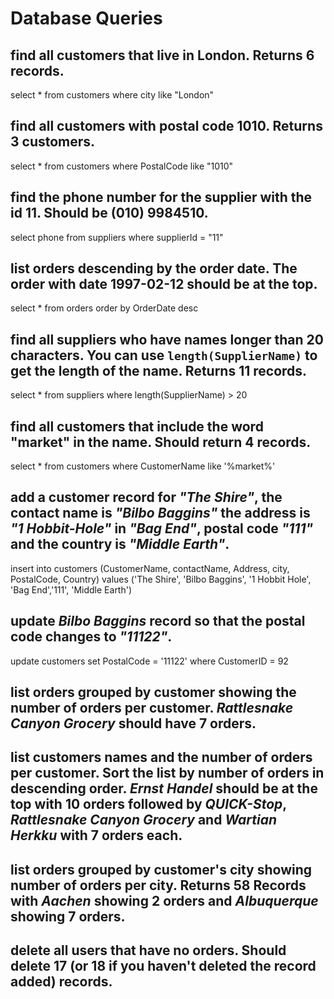 # Database Queries

## find all customers that live in London. Returns 6 records.

select * from customers where city like "London"

## find all customers with postal code 1010. Returns 3 customers.

select * from customers where PostalCode like "1010"

## find the phone number for the supplier with the id 11. Should be (010) 9984510.

select phone from suppliers where supplierId = "11"

## list orders descending by the order date. The order with date 1997-02-12 should be at the top.

select * from orders order by OrderDate desc

## find all suppliers who have names longer than 20 characters. You can use `length(SupplierName)` to get the length of the name. Returns 11 records.

select * from suppliers where length(SupplierName) > 20

## find all customers that include the word "market" in the name. Should return 4 records.

select * from customers where CustomerName like '%market%'

## add a customer record for _"The Shire"_, the contact name is _"Bilbo Baggins"_ the address is _"1 Hobbit-Hole"_ in _"Bag End"_, postal code _"111"_ and the country is _"Middle Earth"_.

insert into customers (CustomerName, contactName, Address, city, PostalCode, Country) values ('The Shire', 'Bilbo Baggins', '1 Hobbit Hole', 'Bag End','111', 'Middle Earth')

## update _Bilbo Baggins_ record so that the postal code changes to _"11122"_.

update customers set PostalCode = '11122' where CustomerID = 92

## list orders grouped by customer showing the number of orders per customer. _Rattlesnake Canyon Grocery_ should have 7 orders.

## list customers names and the number of orders per customer. Sort the list by number of orders in descending order. _Ernst Handel_ should be at the top with 10 orders followed by _QUICK-Stop_, _Rattlesnake Canyon Grocery_ and _Wartian Herkku_ with 7 orders each.

## list orders grouped by customer's city showing number of orders per city. Returns 58 Records with _Aachen_ showing 2 orders and _Albuquerque_ showing 7 orders.

## delete all users that have no orders. Should delete 17 (or 18 if you haven't deleted the record added) records.
